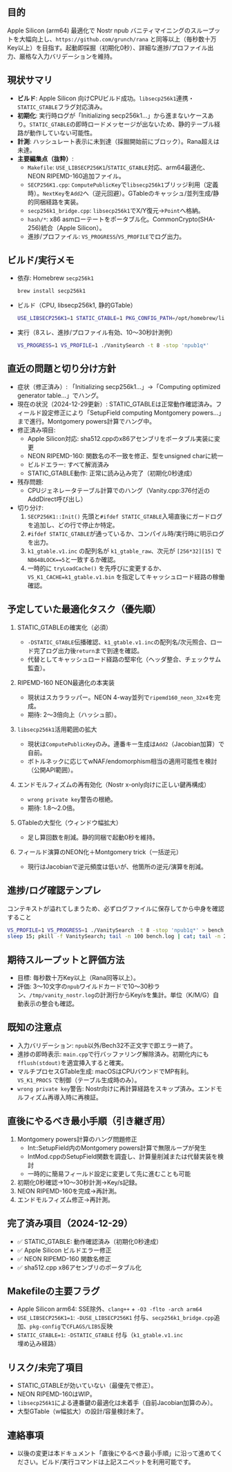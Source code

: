 ## 目的
Apple Silicon (arm64) 最適化で Nostr npub バニティマイニングのスループットを大幅向上し、`https://github.com/grunch/rana` と同等以上（毎秒数十万Key以上）を目指す。起動即採掘（初期化0秒）、詳細な進捗/プロファイル出力、厳格な入力バリデーションを維持。

## 現状サマリ
- **ビルド**: Apple Silicon 向けCPUビルド成功。`libsecp256k1`連携・`STATIC_GTABLE`フラグ対応済み。
- **初期化**: 実行時ログが「Initializing secp256k1...」から進まないケースあり。`STATIC_GTABLE`の即時ロードメッセージが出ないため、静的テーブル経路が動作していない可能性。
- **計測**: ハッシュレート表示に未到達（採掘開始前にブロック）。Rana超えは未達。
- **主要編集点（抜粋）**:
  - `Makefile`: `USE_LIBSECP256K1`/`STATIC_GTABLE`対応、arm64最適化、NEON RIPEMD-160追加ファイル。
  - `SECP256K1.cpp`: `ComputePublicKey`で`libsecp256k1`ブリッジ利用（定義時）。`NextKey`を`Add2`へ（逆元回避）。GTableのキャッシュ/並列生成/静的同梱経路を実装。
  - `secp256k1_bridge.cpp`: `libsecp256k1`でX/Y復元→`Point`へ格納。
  - `hash/*`: x86 asmローテートをポータブル化。CommonCrypto(SHA-256)統合（Apple Silicon）。
  - 進捗/プロファイル: `VS_PROGRESS`/`VS_PROFILE`でログ出力。

## ビルド/実行メモ
- 依存: Homebrew `secp256k1`
  ```bash
  brew install secp256k1
  ```
- ビルド（CPU, libsecp256k1, 静的GTable）
  ```bash
  USE_LIBSECP256K1=1 STATIC_GTABLE=1 PKG_CONFIG_PATH=/opt/homebrew/lib/pkgconfig make cpu | cat
  ```
- 実行（8スレ、進捗/プロファイル有効、10〜30秒計測例）
  ```bash
  VS_PROGRESS=1 VS_PROFILE=1 ./VanitySearch -t 8 -stop 'npub1q*'
  ```

## 直近の問題と切り分け方針
- 症状（修正済み）: 「Initializing secp256k1...」→「Computing optimized generator table...」でハング。
- 現在の状況（2024-12-29更新）: STATIC_GTABLEは正常動作確認済み。フィールド設定修正により「SetupField computing Montgomery powers...」まで進行。Montgomery powers計算でハング中。
- 修正済み項目:
  - Apple Silicon対応: sha512.cppのx86アセンブリをポータブル実装に変更
  - NEON RIPEMD-160: 関数名の不一致を修正、型をunsigned charに統一
  - ビルドエラー: すべて解消済み
  - STATIC_GTABLE動作: 正常に読み込み完了（初期化0秒達成）
- 残存問題:
  - CPUジェネレータテーブル計算でのハング（Vanity.cpp:376付近のAddDirect呼び出し）
- 切り分け:
  1) `SECP256K1::Init()` 先頭と`#ifdef STATIC_GTABLE`入場直後にガードログを追加し、どの行で停止か特定。
  2) `#ifdef STATIC_GTABLE`が通っているか、コンパイル時/実行時に明示ログを出力。
  3) `k1_gtable.v1.inc` の配列名が `k1_gtable_raw`、次元が `[256*32][15]` で`NB64BLOCK==5`と一致するか確認。
  4) 一時的に `tryLoadCache()` を先呼びに変更するか、`VS_K1_CACHE=k1_gtable.v1.bin` を指定してキャッシュロード経路の稼働確認。

## 予定していた最適化タスク（優先順）
1. STATIC_GTABLEの確実化（必須）
   - `-DSTATIC_GTABLE`伝播確認、`k1_gtable.v1.inc`の配列名/次元照合、ロード完了ログ出力後`return`まで到達を確認。
   - 代替としてキャッシュロード経路の堅牢化（ヘッダ整合、チェックサム監査）。

2. RIPEMD-160 NEON最適化の本実装
   - 現状はスカララッパー。NEON 4-way並列で`ripemd160_neon_32x4`を完成。
   - 期待: 2〜3倍向上（ハッシュ部）。

3. `libsecp256k1`活用範囲の拡大
   - 現状は`ComputePublicKey`のみ。連番キー生成は`Add2`（Jacobian加算）で自前。
   - ボトルネックに応じてwNAF/endomorphism相当の適用可能性を検討（公開API範囲）。

4. エンドモルフィズムの再有効化（Nostr x-only向けに正しい鍵再構成）
   - `wrong private key`警告の根絶。
   - 期待: 1.8〜2.0倍。

5. GTableの大型化（ウィンドウ幅拡大）
   - 足し算回数を削減。静的同梱で起動0秒を維持。

6. フィールド演算のNEON化＋Montgomery trick（一括逆元）
   - 現行はJacobianで逆元頻度は低いが、他箇所の逆元/演算を削減。

## 進捗/ログ確認テンプレ
コンテキストが溢れてしまうため、必ずログファイルに保存してから中身を確認すること
```bash
VS_PROFILE=1 VS_PROGRESS=1 ./VanitySearch -t 8 -stop 'npub1q*' > bench.log 2>&1 &
sleep 15; pkill -f VanitySearch; tail -n 100 bench.log | cat; tail -n 200 /tmp/vanity_nostr.log | cat
```

## 期待スループットと評価方法
- 目標: 毎秒数十万Key以上（Rana同等以上）。
- 評価: 3〜10文字の`npub`ワイルドカードで10〜30秒ラン、`/tmp/vanity_nostr.log`の計測行からKey/sを集計。単位（K/M/G）自動表示の整合も確認。

## 既知の注意点
- 入力バリデーション: `npub`以外/Bech32不正文字で即エラー終了。
- 進捗の即時表示: `main.cpp`で行バッファリング解除済み。初期化内にも`fflush(stdout)`を適宜挿入すると確実。
- マルチプロセスGTable生成: macOSはCPUバウンドでMP有利。`VS_K1_PROCS` で制御（テーブル生成時のみ）。
- `wrong private key`警告: Nostr向けに再計算経路をスキップ済み。エンドモルフィズム再導入時に再検証。

## 直後にやるべき最小手順（引き継ぎ用）
1. Montgomery powers計算のハング問題修正
   - Int::SetupField内のMontgomery powers計算で無限ループが発生
   - IntMod.cppのSetupField関数を調査し、計算量削減または代替実装を検討
   - 一時的に簡易フィールド設定に変更して先に進むことも可能
2. 初期化0秒確認→10〜30秒計測→Key/s記録。
3. NEON RIPEMD-160を完成→再計測。
4. エンドモルフィズム修正→再計測。

## 完了済み項目（2024-12-29）
- ✅ STATIC_GTABLE: 動作確認済み（初期化0秒達成）
- ✅ Apple Silicon ビルドエラー修正
- ✅ NEON RIPEMD-160 関数名修正
- ✅ sha512.cpp x86アセンブリのポータブル化

## Makefileの主要フラグ
- Apple Silicon arm64: SSE除外、`clang++` + `-O3 -flto -arch arm64`
- `USE_LIBSECP256K1=1`: `-DUSE_LIBSECP256K1` 付与、`secp256k1_bridge.cpp`追加、`pkg-config`で`CFLAGS/LIBS`反映
- `STATIC_GTABLE=1`: `-DSTATIC_GTABLE` 付与（`k1_gtable.v1.inc`埋め込み経路）

## リスク/未完了項目
- STATIC_GTABLEが効いていない（最優先で修正）。
- NEON RIPEMD-160はWIP。
- `libsecp256k1`による連番鍵の最適化は未着手（自前Jacobian加算のみ）。
- 大型GTable（w幅拡大）の設計/容量検討未了。

## 連絡事項
- 以後の変更は本ドキュメント「直後にやるべき最小手順」に沿って進めてください。ビルド/実行コマンドは上記スニペットを利用可能です。


